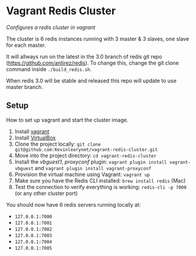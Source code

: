 Vagrant Redis Cluster
=====================

*Configures a redis cluster in vagrant*

The cluster is 6 redis instances running with 3 master & 3 slaves, one slave for each master.

It will allways run on the latest in the 3.0 branch of redis git repo (https://github.com/antirez/redis). To change this, change the git clone command inside `./build_redis.sh`.

When redis 3.0 will be stable and released this repo will update to use master branch.

## Setup
How to set up vagrant and start the cluster image.

1. Install [vagrant](http://www.vagrantup.com/)
1. Install [VirtualBox](https://www.virtualbox.org/wiki/Downloads)
1. Clone the project locally: `git clone git@github.com:Kevinlearynet/vagrant-redis-cluster.git`
1. Move into the project directory: `cd vagrant-redis-cluster`  
1. Install the *vbguest1*, *proxyconf* plugin: `vagrant plugin install vagrant-vbguest` and `vagrant plugin install vagrant-proxyconf`
1. Provision the virtual machine using Vagrant: `vagrant up`
1. Make sure you have the Redis CLI installed: `brew install redis` (Mac)
1. Test the connection to verify everything is working: `redis-cli -p 7000` (or any other cluster port)

You should now have 6 redis servers running locally at:

* `127.0.0.1:7000`
* `127.0.0.1:7001`
* `127.0.0.1:7002`
* `127.0.0.1:7003`
* `127.0.0.1:7004`
* `127.0.0.1:7005`